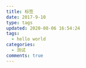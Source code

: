 ```yaml
---
title: 标签
date: 2017-9-10
type: tags
updated: 2020-08-06 16:54:24
tags:
  - hello world
categories:
  - 测试
comments: true
---
```

